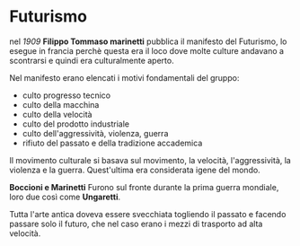 # Futurismo

nel *1909* **Filippo Tommaso marinetti** pubblica il manifesto del Futurismo, lo esegue in francia perchè questa era il loco dove molte culture andavano a scontrarsi e quindi era culturalmente aperto.

Nel manifesto erano elencati i motivi fondamentali del gruppo:
- culto progresso tecnico
- culto della macchina
- culto della velocità
- culto del prodotto industriale
- culto dell'aggressività, violenza, guerra
- rifiuto del passato e della tradizione accademica 

Il movimento culturale si basava sul movimento, la velocità, l'aggressività, la violenza e la guerra. Quest'ultima era considerata igene del mondo.

**Boccioni e Marinetti** Furono sul fronte durante la prima guerra mondiale, loro due così come **Ungaretti**.

Tutta l'arte antica doveva essere svecchiata togliendo il passato e facendo passare solo il futuro, che nel caso erano i mezzi di trasporto ad alta velocità.

<!--stackedit_data:
eyJoaXN0b3J5IjpbLTU4MTg5NTI2NF19
-->
